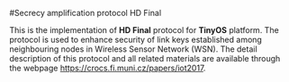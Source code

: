 #Secrecy amplification protocol HD Final

This is the implementation of **HD Final** protocol for **TinyOS** platform. The protocol is used to enhance security of link keys established among neighbouring nodes in Wireless Sensor Network (WSN). The detail description of this protocol and all related materials are available through the webpage https://crocs.fi.muni.cz/papers/iot2017.